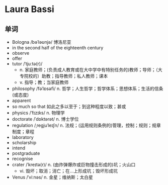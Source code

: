 # Laura Bassi

## 单词
- Bologna /bəˈləʊnjə/ 博洛尼亚
- in the second half of the eighteenth century
- observe
- offer
- tutor /ˈtjuːtə(r)/
  - n. 家庭教师；(负责成人教育或在大中学中有特别任务的)教师；导师；（大专院校的）助教；指导教师；私人教师；课本
  - v. 指导；教；当家庭教师
- philosophy /fəˈlɒsəfi/ n. 哲学；人生哲学；哲学体系；思想体系；生活的信条(或态度)
- apparent
- so much so that 如此之多以至于；到这种程度以致；甚或
- physics /ˈfɪzɪks/ n. 物理学
- doctorate /ˈdɒktərət/ n. 博士学位
- regulation /ˌreɡjuˈleɪʃn/ n. 法规；(运用规则条例的)管理，控制；规则；规章制度；章程
- laboratory
- scholarship
- intend
- postgraduate
- recognise
- crater /ˈkreɪtə(r)/ n. (由炸弹爆炸或巨物撞击形成的)坑；火山口
  - vi. 毁坏；取消；消亡；在…上形成坑；毁坏形成坑
- Venus /ˈviːnəs/ n. 金星；维纳斯；太白星
